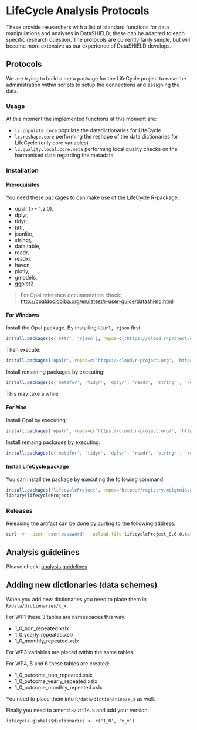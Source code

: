 # LifeCycle Analysis Protocols
These provide researchers with a list of standard functions for data manipulations and analyses in DataSHIELD; these can be adapted to each specific research question. The protocols are currently fairly simple, but will become more extensive as our experience of DataSHIELD develops.

## Protocols
We are trying to build a meta package for the LifeCycle project to ease the administration within scripts to setup the connections and assigning the data.

### Usage
At this moment the implemented functions at this moment are:

- ```lc.populate.core``` populate the datadictionaries for LifeCycle
- ```lc.reshape.core``` performing the reshape of the data dictionaries for LifeCycle (only core variables)
- ```lc.quality.local.core.meta``` performing local quality checks on the harmonised data regarding the metadata

### Installation
#### Prerequisites
You need these packages to can make use of the LifeCycle R-package.

* opalr (>= 1.2.0),
* dplyr,
* tidyr,
* httr,
* jsonlite,
* stringr,
* data.table,
* readr,
* readxl,
* haven,
* plotly,
* gmodels,
* ggplot2

> For Opal reference documentation check: http://opaldoc.obiba.org/en/latest/r-user-guide/datashield.html

#### For Windows
Install the Opal package. By installing ```RCurl, rjson``` first.
```R 
install.packages(c('httr', 'rjson'), repos=c('https://cloud.r-project.org/', 'https://www.stats.ox.ac.uk/pub/RWin/'))
```

Then execute: 
```R 
install.packages('opalr', repos=c('https://cloud.r-project.org', 'https://www.stats.ox.ac.uk/pub/RWin/'))
```

Install remaining packages by executing:
```R 
install.packages(c('metafor', 'tidyr', 'dplyr', 'readr', 'stringr', 'readxl', 'data.table', 'haven', 'gmodels', 'ggplot2', 'plotly', 'openxslx', 'jsonlite'), repos=c('https://cloud.r-project.org/', 'https://www.stats.ox.ac.uk/pub/RWin/'))
```

This may take a while

#### For Mac
Install Opal by executing:
```R 
install.packages('opalr', repos=c('https://cloud.r-project.org/', 'https://cran.obiba.org'), dependencies=TRUE)
```

Install remaing packages by executing:
```R 
install.packages(c('metafor', 'tidyr', 'dplyr', 'readr', 'stringr', 'readxl', 'data.table', 'haven', 'gmodels', 'ggplot2', 'plotly', 'httr', 'openxslx', 'jsonlite'), repos=c('https://cloud.r-project.org/'))
```

#### Install LifeCycle package

You can install the package by executing the following command:

```R
install.packages("lifecycleProject", repos='https://registry.molgenis.org/repository/R/', dependencies = TRUE)
library(lifecycleProject)
```

### Releases
Releasing the artifact can be done by curling to the following address:

```bash
curl -v --user 'user:password' --upload-file lifecycleProject_0.6.0.tar.gz https://registry.molgenis.org/repository/r-hosted/src/contrib/lifecycleProject_0.6.0.tar.gz 
```

## Analysis guidelines
Please check: [analysis guidelines](ANALYSIS_GUIDELINES.md)

## Adding new dictionaries (data schemes)
When you add new dictionaries you need to place them in ```R/data/dictionaries/x_x```.

For WP1 these 3 tables are namespaces this way:
- 1_0_non_repeated.xslx
- 1_0_yearly_repeated.xslx
- 1_0_monthly_repeated.xslx

For WP3 variables are placed within the same tables.

For WP4, 5 and 6 these tables are created:
- 1_0_outcome_non_repeated.xslx
- 1_0_outcome_yearly_repeated.xslx
- 1_0_outcome_monthly_repeated.xslx

You need to place them into ```R/data/dictionaries/x_x``` as well. 

Finally you need to amend ```R/utils.R``` and add your version.

```
lifecycle.globals$dictionaries <- c('1_0', 'x_x')
```

